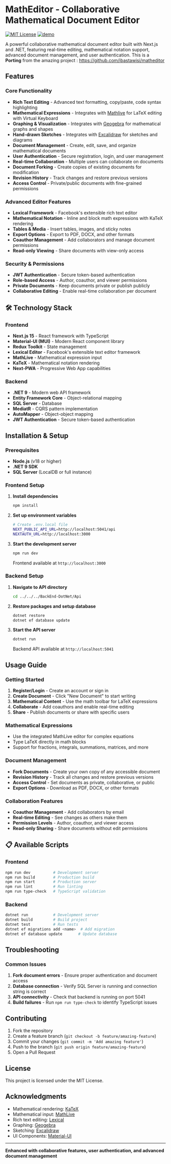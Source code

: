 # MathEditor - Collaborative Mathematical Document Editor

[![MIT License](https://img.shields.io/badge/license-MIT-blue.svg)](https://github.com/IBastawisi/math-editor/blob/master/LICENSE)
[![demo](https://img.shields.io/badge/live-demo-blue)](https://matheditor.me/playground)

A powerful collaborative mathematical document editor built with Next.js and .NET, featuring real-time editing, mathematical notation support, advanced document management, and user authentication.
This is a **Porting** from the amazing project : https://github.com/ibastawisi/matheditor

##  Features

###  Core Functionality

- **Rich Text Editing** - Advanced text formatting, copy/paste, code syntax highlighting
- **Mathematical Expressions** - Integrates with [Mathlive](https://cortexjs.io/mathlive) for LaTeX editing with Virtual Keyboard
- **Graphing & Visualization** - Integrates with [Geogebra](https://www.geogebra.org) for mathematical graphs and shapes
- **Hand-drawn Sketches** - Integrates with [Excalidraw](https://excalidraw.com/) for sketches and diagrams
- **Document Management** - Create, edit, save, and organize mathematical documents
- **User Authentication** - Secure registration, login, and user management
- **Real-time Collaboration** - Multiple users can collaborate on documents
- **Document Forking** - Create copies of existing documents for modification
- **Revision History** - Track changes and restore previous versions
- **Access Control** - Private/public documents with fine-grained permissions

### Advanced Editor Features

- **Lexical Framework** - Facebook's extensible rich text editor
- **Mathematical Notation** - Inline and block math expressions with KaTeX rendering
- **Tables & Media** - Insert tables, images, and sticky notes
- **Export Options** - Export to PDF, DOCX, and other formats
- **Coauthor Management** - Add collaborators and manage document permissions
- **Read-only Viewing** - Share documents with view-only access

### Security & Permissions

- **JWT Authentication** - Secure token-based authentication
- **Role-based Access** - Author, coauthor, and viewer permissions
- **Private Documents** - Keep documents private or publish publicly
- **Collaborative Editing** - Enable real-time collaboration per document

## 🛠️ Technology Stack

### Frontend

- **Next.js 15** - React framework with TypeScript
- **Material-UI (MUI)** - Modern React component library
- **Redux Toolkit** - State management
- **Lexical Editor** - Facebook's extensible text editor framework
- **MathLive** - Mathematical expression input
- **KaTeX** - Mathematical notation rendering
- **Next-PWA** - Progressive Web App capabilities

### Backend

- **.NET 9** - Modern web API framework
- **Entity Framework Core** - Object-relational mapping
- **SQL Server** - Database
- **MediatR** - CQRS pattern implementation
- **AutoMapper** - Object-object mapping
- **JWT Authentication** - Secure token-based authentication

##  Installation & Setup

### Prerequisites

- **Node.js** (v18 or higher)
- **.NET 9 SDK**
- **SQL Server** (LocalDB or full instance)

### Frontend Setup

1. **Install dependencies**

   ```bash
   npm install
   ```

2. **Set up environment variables**

   ```bash
   # Create .env.local file
   NEXT_PUBLIC_API_URL=http://localhost:5041/api
   NEXTAUTH_URL=http://localhost:3000
   ```

3. **Start the development server**
   ```bash
   npm run dev
   ```
   Frontend available at `http://localhost:3000`

### Backend Setup

1. **Navigate to API directory**

   ```bash
   cd ../../../BackEnd-DotNet/Api
   ```

2. **Restore packages and setup database**

   ```bash
   dotnet restore
   dotnet ef database update
   ```

3. **Start the API server**
   ```bash
   dotnet run
   ```
   Backend API available at `http://localhost:5041`

## Usage Guide

### Getting Started

1. **Register/Login** - Create an account or sign in
2. **Create Document** - Click "New Document" to start writing
3. **Mathematical Content** - Use the math toolbar for LaTeX expressions
4. **Collaborate** - Add coauthors and enable real-time editing
5. **Share** - Publish documents or share with specific users

### Mathematical Expressions

- Use the integrated MathLive editor for complex equations
- Type LaTeX directly in math blocks
- Support for fractions, integrals, summations, matrices, and more

### Document Management

- **Fork Documents** - Create your own copy of any accessible document
- **Revision History** - Track all changes and restore previous versions
- **Access Control** - Set documents as private, collaborative, or public
- **Export Options** - Download as PDF, DOCX, or other formats

### Collaboration Features

- **Coauthor Management** - Add collaborators by email
- **Real-time Editing** - See changes as others make them
- **Permission Levels** - Author, coauthor, and viewer access
- **Read-only Sharing** - Share documents without edit permissions


## 📋 Available Scripts

### Frontend

```bash
npm run dev          # Development server
npm run build        # Production build
npm run start        # Production server
npm run lint         # Run linting
npm run type-check   # TypeScript validation
```

### Backend

```bash
dotnet run           # Development server
dotnet build         # Build project
dotnet test          # Run tests
dotnet ef migrations add <name>  # Add migration
dotnet ef database update       # Update database
```

## Troubleshooting

### Common Issues

1. **Fork document errors** - Ensure proper authentication and document access
2. **Database connection** - Verify SQL Server is running and connection string is correct
3. **API connectivity** - Check that backend is running on port 5041
4. **Build failures** - Run `npm run type-check` to identify TypeScript issues

## Contributing

1. Fork the repository
2. Create a feature branch (`git checkout -b feature/amazing-feature`)
3. Commit your changes (`git commit -m 'Add amazing feature'`)
4. Push to the branch (`git push origin feature/amazing-feature`)
5. Open a Pull Request

## License

This project is licensed under the MIT License.

##  Acknowledgments

- Mathematical rendering: [KaTeX](https://katex.org/)
- Mathematical input: [MathLive](https://cortexjs.io/mathlive/)
- Rich text editing: [Lexical](https://lexical.dev/)
- Graphing: [Geogebra](https://www.geogebra.org)
- Sketching: [Excalidraw](https://excalidraw.com/)
- UI Components: [Material-UI](https://mui.com/)

---

**Enhanced with collaborative features, user authentication, and advanced document management** 

